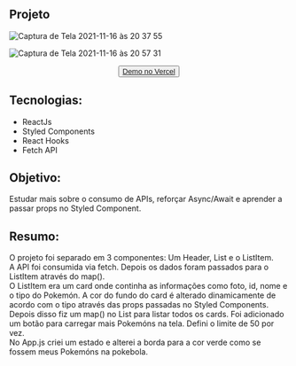 ## Projeto

![Captura de Tela 2021-11-16 às 20 37 55](https://user-images.githubusercontent.com/10540844/142083515-d03e731b-5764-4341-923f-5244c7d3ed62.png)

![Captura de Tela 2021-11-16 às 20 57 31](https://user-images.githubusercontent.com/10540844/142084911-efd8e1c1-a798-404e-b207-8bb348e04b94.png)

<p align="center">
  <button>
  <a href="pokedex-two-iota.vercel.app" target="_blank">Demo no Vercel
    </button>
  </a>
</p>

## Tecnologias:
* ReactJs
* Styled Components
* React Hooks
* Fetch API

## Objetivo:
Estudar mais sobre o consumo de APIs, reforçar Async/Await e aprender a passar props no Styled Component. 

## Resumo:

O projeto foi separado em 3 componentes: Um Header, List e o ListItem. <br>
A API foi consumida via fetch. Depois os dados foram passados para o ListItem através do map(). <br>
O ListItem era um card onde continha as informações como foto, id, nome e o tipo do Pokemón. A cor do fundo do card é alterado dinamicamente de acordo com o tipo através das props passadas no Styled Components.  <br>
Depois disso fiz um map() no List para listar todos os cards. Foi adicionado um botão para carregar mais Pokemóns na tela. Defini o limite de 50 por vez. <br>
No App.js criei um estado e alterei a borda para a cor verde como se fossem meus Pokemóns na pokebola.
